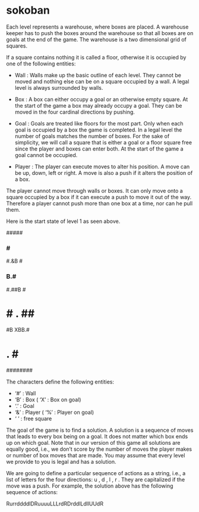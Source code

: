 # sokoban
Each level represents a warehouse, where boxes are placed. A warehouse keeper has to push the boxes around the
warehouse so that all boxes are on goals at the end of the game. The warehouse is a two dimensional grid of squares.

If a square contains nothing it is called a floor, otherwise it is occupied by one of the following entities:
- Wall : Walls make up the basic outline of each level. They cannot be moved and nothing else can be on a
square occupied by a wall. A legal level is always surrounded by walls.

- Box : A box can either occupy a goal or an otherwise empty square. At the start of the game a box may
already occupy a goal. They can be moved in the four cardinal directions by pushing.

- Goal : Goals are treated like floors for the most part. Only when each goal is occupied by a box the game is
completed. In a legal level the number of goals matches the number of boxes. For the sake of simplicity, we
will call a square that is either a goal or a floor square free since the player and boxes can enter both. At the
start of the game a goal cannot be occupied.

- Player : The player can execute moves to alter his position. A move can be up, down, left or right. A move
is also a push if it alters the position of a box.

The player cannot move through walls or boxes. It can only move onto a square occupied by a box if it can
execute a push to move it out of the way. Therefore a player cannot push more than one box at a time, nor
can he pull them.

Here is the start state of level 1 as seen
above.

  #####<br>
###   #<br>
#.&B  #<br>
### B.#<br>
#.##B #<br>
# # . ##<br>
#B XBB.#<br>
#   .  #<br>
########<br>


The characters define the following entities:
- ‘#’ : Wall
- ‘B’ : Box ( ‘X’ : Box on goal)
- ‘.’ : Goal
- ‘&’ : Player ( ‘%’ : Player on goal)
- ‘ ’ : free square

The goal of the game is to find a solution. A solution is a sequence of moves that leads to every box being on a goal.
It does not matter which box ends up on which goal. Note that in our version of this game all solutions are equally
good, i.e., we don’t score by the number of moves the player makes or number of box moves that are made. You
may assume that every level we provide to you is legal and has a solution.

We are going to define a particular sequence of actions as a string, i.e., a list of letters for the four directions: u , d , l ,
r . They are capitalized if the move was a push. For example, the solution above has the following sequence of
actions:

RurrddddlDRuuuuLLLrdRDrddlLdllUUdR
